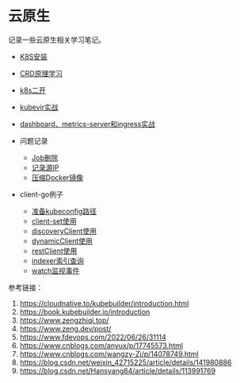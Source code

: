# 云原生

记录一些云原生相关学习笔记。

* [K8S安装](/md/云原生/安装k8s.md])
* [CRD原理学习](/md/云原生/CRD原理学习.md)
* [k8s二开](/md/云原生/k8s二开.md)
* [kubevir实战](/md/云原生/kubevir实战.md)
* [dashboard、metrics-server和ingress实战](/md/云原生/dashboard_metrics-server和ingresss实战.md)

* 问题记录
   * [Job删除](/md/云原生/\[问题处理\]client-go调用BatchV1\(\).Jobs\(\)删除时不同时删除关联pod资源.md)
   * [记录源IP](/md/云原生/\[问题处理\]k8s服务使用源IP.md)
   * [压缩Docker镜像](/md/云原生/\[问题处理\]压缩Docker镜像的办法.md)

* client-go例子
    * [准备kubeconfig路径](/md/云原生/\[例1\]准备kubeconfig路径)
    * [client-set使用](/md/云原生/\[例2\]client-set使用.md)
    * [discoveryClient使用](/md/云原生/\[例3\]discoveryClient使用.md)
    * [dynamicClient使用](/md/云原生/\[例4\]dynamicClient使用.md)
    * [restClient使用](/md/云原生/\[例5\]restClient使用.md)
    * [indexer索引查询](/md/云原生/\[例6\]indexer索引查询.md)
    * [watch监视事件](/md/云原生/\[例7\]watch监视事件.md)

参考链接：
1. https://cloudnative.to/kubebuilder/introduction.html
2. https://book.kubebuilder.io/introduction
3. https://www.zengzhiqi.top/
4. https://www.zeng.dev/post/
5. https://www.fdevops.com/2022/06/26/31114
6. https://www.cnblogs.com/anyux/p/17745573.html
7. https://www.cnblogs.com/wangzy-Zj/p/14078749.html
8. https://blog.csdn.net/weixin_42715225/article/details/141980886
9. https://blog.csdn.net/Hansyang84/article/details/113991769
